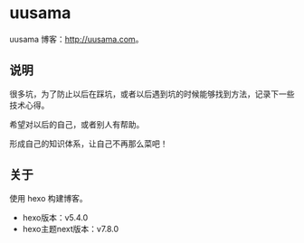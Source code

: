 # uusama

uusama 博客：<http://uusama.com>。

## 说明

很多坑，为了防止以后在踩坑，或者以后遇到坑的时候能够找到方法，记录下一些技术心得。

希望对以后的自己，或者别人有帮助。

形成自己的知识体系，让自己不再那么菜吧！

## 关于

使用 hexo 构建博客。

- hexo版本：v5.4.0
- hexo主题next版本：v7.8.0
